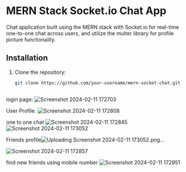 # MERN Stack Socket.io Chat App

Chat application built using the MERN stack with Socket.io for real-time one-to-one chat across users, and utilize the multer library for profile picture functionality.

## Installation

1. Clone the repository:
   ```bash
   git clone https://github.com/your-username/mern-socket-chat.git



login page: 
![Screenshot 2024-02-11 172703](https://github.com/RAHEEMUDHEEN-MA/chat-app/assets/136678042/13eab526-62a7-4acb-aa35-2e455f98f3c9)

User Profile.
![Screenshot 2024-02-11 172808](https://github.com/RAHEEMUDHEEN-MA/chat-app/assets/136678042/ae469033-ef13-48f0-901c-a2df50c54c82)

one to one chat
![Screenshot 2024-02-11 172845](https://github.com/RAHEEMUDHEEN-MA/chat-app/assets/136678042/22d23f7d-7b8b-4a93-bd5c-8d1bd5afa057)
![Screenshot 2024-02-11 173052](https://github.com/RAHEEMUDHEEN-MA/chat-app/assets/136678042/5074fdf5-4854-40f1-a0a4-78c3dcbe06d9)

Friends profile![Uploading Screenshot 2024-02-11 173052.png…]()

![Screenshot 2024-02-11 172857](https://github.com/RAHEEMUDHEEN-MA/chat-app/assets/136678042/ce169234-79de-4a8b-9ab8-e7ed707b7a7c)

find new friends using mobile number 
![Screenshot 2024-02-11 172951](https://github.com/RAHEEMUDHEEN-MA/chat-app/assets/136678042/d5513b0b-8505-4887-8d6a-1c7afd456ab3)


